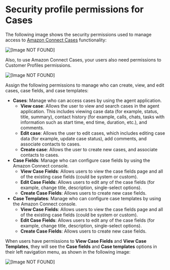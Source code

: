 # Security profile permissions for Cases<a name="assign-security-profile-cases"></a>

The following image shows the security permissions used to manage access to [Amazon Connect Cases](cases.md) functionality:

![\[Image NOT FOUND\]](http://docs.aws.amazon.com/connect/latest/adminguide/images/cases-security-profile-permissions.png)

Also, to use Amazon Connect Cases, your users also need permissions to Customer Profiles permissions\.

![\[Image NOT FOUND\]](http://docs.aws.amazon.com/connect/latest/adminguide/images/cases-customer-profiles-permissions.png)

Assign the following permissions to manage who can create, view, and edit cases, case fields, and case templates:
+ **Cases**: Manage who can access cases by using the agent application\.
  + **View case**: Allows the user to view and search cases in the agent application\. This includes viewing case data \(for example, status, title, summary\), contact history \(for example, calls, chats, tasks with information such as start time, end time, duration, etc\.\), and comments\.
  + **Edit case**: Allows the user to edit cases, which includes editing case data \(for example, update case status\), add comments, and associate contacts to cases\.
  + **Create case**: Allows the user to create new cases, and associate contacts to cases\.
+ **Case Fields**: Manage who can configure case fields by using the Amazon Connect console\.
  + **View Case Fields**: Allows users to view the case fields page and all of the existing case fields \(could be system or custom\)\.
  + **Edit Case Fields**: Allows users to edit any of the case fields \(for example, change title, description, single\-select options\)\.
  + **Create Case Fields**: Allows users to create new case fields\.
+ **Case Templates**: Manage who can configure case templates by using the Amazon Connect console\.
  + **View Case Fields**: Allows users to view the case fields page and all of the existing case fields \(could be system or custom\)\.
  + **Edit Case Fields**: Allows users to edit any of the case fields \(for example, change title, description, single\-select options\)\.
  + **Create Case Fields**: Allows users to create new case fields\.

When users have permissions to **View Case Fields** and **View Case Templates**, they will see the **Case fields** and **Case templates** options in their left navigation menu, as shown in the following image: 

![\[Image NOT FOUND\]](http://docs.aws.amazon.com/connect/latest/adminguide/images/cases-agent-application-case-fields-menu.png)